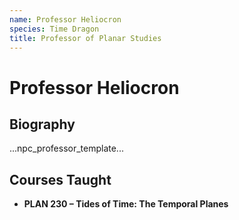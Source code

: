 ```yaml
---
name: Professor Heliocron
species: Time Dragon
title: Professor of Planar Studies
---
```


# Professor Heliocron

## Biography
...npc_professor_template...

## Courses Taught
- **PLAN 230 – Tides of Time: The Temporal Planes**
